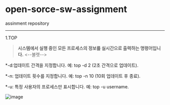 # open-sorce-sw-assignment
assinment repository

___
1.TOP


>**시스템에서 실행 중인 모든 프로세스의 정보를 실시간으로 출력하는 명령어입니다.**
<--불렛-->


*-d:업데이트 간격을 지정합니다. 예: top -d 2 (2초 간격으로 업데이트).

*-n: 업데이트 횟수를 지정합니다. 예: top -n 10 (10회 업데이트 후 종료).

*-u: 특정 사용자의 프로세스만 표시합니다. 예: top -u username.


![image](https://blog.kakaocdn.net/dn/rxlg4/btqYfV2LE3L/SW5SbyO65ZUa5PggM3KI8K/img.png)
